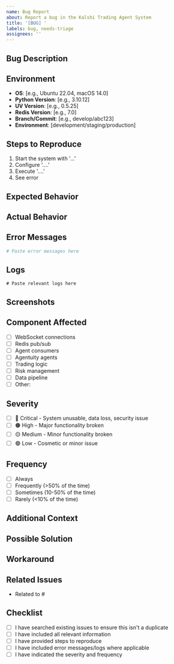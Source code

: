 ```yaml
---
name: Bug Report
about: Report a bug in the Kalshi Trading Agent System
title: '[BUG] '
labels: bug, needs-triage
assignees: ''
---
```


## Bug Description
<!-- A clear and concise description of what the bug is -->

## Environment
<!-- Please complete the following information -->
- **OS**: [e.g., Ubuntu 22.04, macOS 14.0]
- **Python Version**: [e.g., 3.10.12]
- **UV Version**: [e.g., 0.5.25]
- **Redis Version**: [e.g., 7.0]
- **Branch/Commit**: [e.g., develop/abc123]
- **Environment**: [development/staging/production]

## Steps to Reproduce
<!-- Steps to reproduce the behavior -->
1. Start the system with '...'
2. Configure '....'
3. Execute '....'
4. See error

## Expected Behavior
<!-- What you expected to happen -->

## Actual Behavior
<!-- What actually happened -->

## Error Messages
<!-- If applicable, add error messages or stack traces -->
```python
# Paste error messages here
```

## Logs
<!-- If applicable, add relevant log entries -->
```
# Paste relevant logs here
```

## Screenshots
<!-- If applicable, add screenshots to help explain the problem -->

## Component Affected
<!-- Check all that apply -->
- [ ] WebSocket connections
- [ ] Redis pub/sub
- [ ] Agent consumers
- [ ] Agentuity agents
- [ ] Trading logic
- [ ] Risk management
- [ ] Data pipeline
- [ ] Other: 

## Severity
<!-- How severe is this bug? -->
- [ ] 🔴 Critical - System unusable, data loss, security issue
- [ ] 🟠 High - Major functionality broken
- [ ] 🟡 Medium - Minor functionality broken
- [ ] 🟢 Low - Cosmetic or minor issue

## Frequency
<!-- How often does this occur? -->
- [ ] Always
- [ ] Frequently (>50% of the time)
- [ ] Sometimes (10-50% of the time)
- [ ] Rarely (<10% of the time)

## Additional Context
<!-- Add any other context about the problem here -->

## Possible Solution
<!-- If you have suggestions on how to fix the bug -->

## Workaround
<!-- Is there a workaround for this issue? -->

## Related Issues
<!-- Link any related issues -->
- Related to #

## Checklist
<!-- Ensure you've done the following before submitting -->
- [ ] I have searched existing issues to ensure this isn't a duplicate
- [ ] I have included all relevant information
- [ ] I have provided steps to reproduce
- [ ] I have included error messages/logs where applicable
- [ ] I have indicated the severity and frequency
